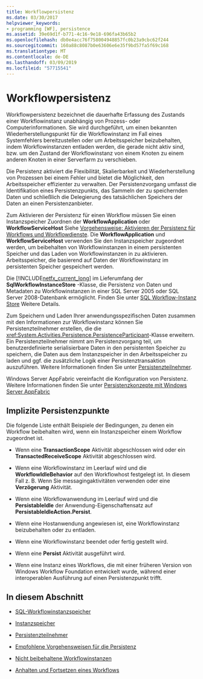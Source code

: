 ```yaml
---
title: Workflowpersistenz
ms.date: 03/30/2017
helpviewer_keywords:
- programming [WF], persistence
ms.assetid: 39e69d1f-b771-4c16-9e18-696fa43b65b2
ms.openlocfilehash: db0e4acc76f758004948857fc0b23a9cbc62f244
ms.sourcegitcommit: 160a88c8087b0e63606e6e35f9bd57fa5f69c168
ms.translationtype: MT
ms.contentlocale: de-DE
ms.lasthandoff: 03/09/2019
ms.locfileid: "57715541"
---
```

# <a name="workflow-persistence"></a>Workflowpersistenz
Workflowpersistenz bezeichnet die dauerhafte Erfassung des Zustands einer Workflowinstanz unabhängig von Prozess- oder Computerinformationen. Sie wird durchgeführt, um einen bekannten Wiederherstellungspunkt für die Workflowinstanz im Fall eines Systemfehlers bereitzustellen oder um Arbeitsspeicher beizubehalten, indem Workflowinstanzen entladen werden, die gerade nicht aktiv sind, bzw. um den Zustand der Workflowinstanz von einem Knoten zu einem anderen Knoten in einer Serverfarm zu verschieben.  
  
 Die Persistenz aktiviert die Flexibilität, Skalierbarkeit und Wiederherstellung von Prozessen bei einem Fehler und bietet die Möglichkeit, den Arbeitsspeicher effizienter zu verwalten. Der Persistenzvorgang umfasst die Identifikation eines Persistenzpunkts, das Sammeln der zu speichernden Daten und schließlich die Delegierung des tatsächlichen Speichers der Daten an einen Persistenzanbieter.  
  
 Zum Aktivieren der Persistenz für einen Workflow müssen Sie einen Instanzspeicher Zuordnen der **WorkflowApplication** oder **WorkflowServiceHost** Siehe [Vorgehensweise: Aktivieren der Persistenz für Workflows und Workflowdienste](how-to-enable-persistence-for-workflows-and-workflow-services.md). Die **WorkflowApplication** und **WorkflowServiceHost** verwenden Sie den Instanzspeicher zugeordnet werden, um beibehalten von Workflowinstanzen in einem persistenten Speicher und das Laden von Workflowinstanzen in zu aktivieren. Arbeitsspeicher, die basierend auf Daten der Workflowinstanz im persistenten Speicher gespeichert werden.  
  
 Die [!INCLUDE[netfx_current_long](../../../includes/netfx-current-long-md.md)] im Lieferumfang der **SqlWorkflowInstanceStore** -Klasse, die Persistenz von Daten und Metadaten zu Workflowinstanzen in einer SQL Server 2005 oder SQL Server 2008-Datenbank ermöglicht. Finden Sie unter [SQL Workflow-Instanz Store](sql-workflow-instance-store.md) Weitere Details.  
  
 Zum Speichern und Laden Ihrer anwendungsspezifischen Daten zusammen mit den Informationen zur Workflowinstanz können Sie Persistenzteilnehmer erstellen, die die <xref:System.Activities.Persistence.PersistenceParticipant>-Klasse erweitern. Ein Persistenzteilnehmer nimmt am Persistenzvorgang teil, um benutzerdefinierte serialisierbare Daten in den persistenten Speicher zu speichern, die Daten aus dem Instanzspeicher in den Arbeitsspeicher zu laden und ggf. die zusätzliche Logik einer Persistenztransaktion auszuführen. Weitere Informationen finden Sie unter [Persistenzteilnehmer](persistence-participants.md).  
  
 Windows Server AppFabric vereinfacht die Konfiguration von Persistenz. Weitere Informationen finden Sie unter [Persistenzkonzepte mit Windows Server AppFabric](https://go.microsoft.com/fwlink/?LinkId=201200)  
  
## <a name="implicit-persistence-points"></a>Implizite Persistenzpunkte  
 Die folgende Liste enthält Beispiele der Bedingungen, zu denen ein Workflow beibehalten wird, wenn ein Instanzspeicher einem Workflow zugeordnet ist.  
  
-   Wenn eine **TransactionScope** Aktivität abgeschlossen wird oder ein **TransactedReceiveScope** Aktivität abgeschlossen wird.  
  
-   Wenn eine Workflowinstanz im Leerlauf wird und die **WorkflowIdleBehavior** auf den Workflowhost festgelegt ist. In diesem Fall z. B. Wenn Sie messagingaktivitäten verwenden oder eine **Verzögerung** Aktivität.  
  
-   Wenn eine Workflowanwendung im Leerlauf wird und die **PersistableIdle** der Anwendung-Eigenschaftensatz auf **PersistableIdleAction.Persist**.  
  
-   Wenn eine Hostanwendung angewiesen ist, eine Workflowinstanz beizubehalten oder zu entladen.  
  
-   Wenn eine Workflowinstanz beendet oder fertig gestellt wird.  
  
-   Wenn eine **Persist** Aktivität ausgeführt wird.  
  
-   Wenn eine Instanz eines Workflows, die mit einer früheren Version von Windows Workflow Foundation entwickelt wurde, während einer interoperablen Ausführung auf einen Persistenzpunkt trifft.  
  
## <a name="in-this-section"></a>In diesem Abschnitt  
  
-   [SQL-Workflowinstanzspeicher](sql-workflow-instance-store.md)  
  
-   [Instanzspeicher](instance-stores.md)  
  
-   [Persistenzteilnehmer](persistence-participants.md)  
  
-   [Empfohlene Vorgehensweisen für die Persistenz](persistence-best-practices.md)  
  
-   [Nicht beibehaltene Workflowinstanzen](non-persisted-workflow-instances.md)  
  
-   [Anhalten und Fortsetzen eines Workflows](pausing-and-resuming-a-workflow.md)
